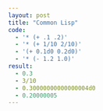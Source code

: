 ```yaml
---
layout: post
title: "Common Lisp"
code:
  - '* (+ .1 .2)'
  - '* (+ 1/10 2/10)'
  - '(+ 0.1d0 0.2d0)'
  - '* (- 1.2 1.0)'
result:
  - 0.3
  - 3/10
  - 0.30000000000000004d0
  - 0.20000005
---
```

